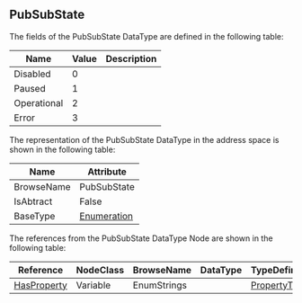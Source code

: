 <!-- datatype -->
## PubSubState
<!-- end of description -->
The fields of the PubSubState DataType are defined in the following table:  

|Name|Value| Description|
|---|---|---|
|Disabled|0||
|Paused|1||
|Operational|2||
|Error|3||

The representation of the PubSubState DataType in the address space is shown in the following table:  

|Name|Attribute|
|---|---|
|BrowseName|PubSubState|
|IsAbtract|False|
|BaseType|[Enumeration](../../../Part3/DataTypes/Enumeration/readme.md)|

The references from the PubSubState DataType Node are shown in the following table:  

|Reference|NodeClass|BrowseName|DataType|TypeDefinition|ModellingRule|
|---|---|---|---|---|---|
|[HasProperty](../../../Part3/ReferenceTypes/HasProperty/readme.md)|Variable|EnumStrings||[PropertyType](../../Part5/VariableTypes/PropertyType/readme.md)|[Mandatory](../../Objects/Mandatory/readme.md)|

